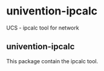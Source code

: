 # univention-ipcalc
UCS - ipcalc tool for network

## univention-ipcalc
This package contain the ipcalc tool.
